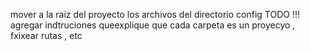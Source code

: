 mover a la raiz del proyecto los archivos del directorio config
TODO !!! agregar indtruciones queexplique que cada carpeta es un proyecyo , fxixear rutas , etc 